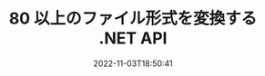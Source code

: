 ---
############################# Static ############################
layout: "product"
date: 2022-11-03T18:50:41
draft: false

product: "Conversion"
product_tag: "conversion"
platform: .NET
platform_tag: net

############################# Head ############################
head_title: "C# .NET ドキュメント変換 API | PDF Word Excel PPTX HTML 画像の変換"
head_description: "C# .NET ドキュメント変換 API。 PDF 変換 Word DOC DOCX、Excel スプレッドシート PPT PPTX、HTML、PSD、MPT MPP、電子メール MSG EMLX、A​​utoCAD および画像ファイル形式。"

############################# Header ############################
title: "80 以上のファイル形式を変換する .NET API"
description: "外部ソフトウェアをインストールすることなく、ドキュメントと画像の変換機能を .NET アプリケーションに統合するためのシンプルな API。"
button:
    enable: true
    icon: "fas fa-arrow-down"
    label: "無料トライアルをダウンロード"
    link: "https://downloads.groupdocs.com/conversion/net"

############################# SubMenu ############################
submenu:
    enable: true
    
    left:
        img_alt: "GroupDocs.Conversion for .NET"
        image: "https://www.groupdocs.cloud/templates/groupdocs/images/product-logos/groupdocs-conversion-net.png"
        product: "GroupDocs.Conversion"
        platform: ".NET"

    middle:
        button:
            # button loop
            - link: "#overview"
              text: "概要"

            # button loop
            - link: "#features"
              text: "特徴"

            # button loop
            - link: "#support"
              text: "サポート"

            # button loop
            - link: "https://products.groupdocs.app/conversion"
              text: "ライブデモ"

            # button loop
            - link: "https://purchase.groupdocs.com/pricing/conversion/net"
              text: "価格"

    right:
        link_download: "https://downloads.groupdocs.com/conversion"
        link_learn: "https://docs.groupdocs.com/conversion/net/"
        link_buy: "https://purchase.groupdocs.com"

############################# Overview ############################
overview:
    enable: true
    content: |
      GroupDocs.Conversion for .NET はシンプルな API セットを提供し、開発者が C#、ASP.NET、およびその他の .NET 関連技術で強力なドキュメント変換アプリケーションを構築できるようにします。 GroupDocs.Conversion for .NET API は、高速で効率的で信頼性の高いファイル変換ソリューションをエンド ユーザーに提供します。 PDF、HTML、電子メール、Microsoft Word ドキュメント、Excel スプレッドシート、PowerPoint プレゼンテーション、Project、Photoshop、CorelDraw、AutoCAD、図、ラスター イメージ ファイル形式など、一般的なすべてのビジネス ドキュメント形式間で正確な変換を実行できます。ドキュメント コンバーター ライブラリは、ソース ドキュメント形式を自動検出し、ドキュメント全体または特定のページを目的の出力形式に変換するためのすべての制御を提供します。不足しているフォントを優先するフォントに置き換えたり、ドキュメント ページにテキストや画像の透かしを追加したりすることがより簡単になります。

      GroupDocs.Conversion for .NET は、.NET プラットフォームを対象とするあらゆる開発環境でアプリケーションを開発するために使用できます。すべての .NET ベースの言語と互換性があり、Mono または .NET フレームワーク (.NET Core を含む) をインストールできる一般的なオペレーティング システム (Windows、Linux、MacOS) をサポートします。
    tabs:
      enable: true
      
      ## TAB ONE ##
      tab_one:
        description: |
          GroupDocs.Conversion for .NET の概要は次のとおりです。
        
        right:
          enable: true
          icon: "fab fa-html5"
          title: "概要"
          content: |
            * ファイルの種類を自動検出
            * ドキュメントの変換
            * プレゼンテーションを変換
            * スプレッドシートを変換
            * ラスター画像を変換
            * PDFドキュメントを変換
            * 他の形式に変換
            *透かしを適用
            * ファイルのパスワードを指定
            *変換をカスタマイズ

      ## TAB TWO ##
      tab_two:
        description: |
          GroupDocs.Conversion for .NET は、一般的で一般的に使用されているすべての [ドキュメント ファイル形式](https://docs.groupdocs.com/conversion/net/supported-document-formats/) 間の変換をサポートしています。

        left:
          enable: true
          table:
            # table loop
            - title: "変換元:"
              content: |
                * **ドキュメント**: DOC、DOCX、DOCM、DOT、DOTX、DOTM、RTF、TXT、ODT、OTT
                * **スプレッドシート**: XLS、XLSX、XLSM、XLSB、CSV、XLS2003、ODS、TSV、XLT、XLTX、XLTM、XLAM、FODS、SXC
                * **プレゼンテーション**: PPT、PPTX、PPS、PPSX、ODP、POT、POTX、POTM、PPTM、PPSM、FODP
                * **画像**: TIF、TIFF、JPG、JPEG、PNG、GIF、BMP、ICO、DIB、JPC、JPEG-LS、JPEG2000
                * **ポータブル**: PDF、XPS、OXPS、EPUB
                * **HTML**: HTM、HTML、MHTML
                * **メタファイル**: EMZ、WMZ
                * **フォトショップ**: PSD
                * **プロジェクト**: MPP、MPT、MPX
                * **アウトルック**: PST、OST
                * **電子メール**: MSG、EML、EMLX
                * **ダイアグラム**: VSD、VSDX、VSDM、VSS、VSSM、VST、VSTM、VSX、VTX、VDW、VDX、SVG、SVGZ
                * **AutoCAD**: DXF、DWG、DWF、STL、IFC、DWT
                * **PostScript**: EPS、PS、PSL、CGM
                * **CorelDRAW**: CDR、CMX
                * **その他**: VCF、PLT、LGS、OTG、MD、AI、LOG

        right:
          enable: true
          table:
            # table loop
            - title: "に変換："
              content: |
                * **ドキュメント**: DOC、DOCX、DOCM、DOT、DOTX、DOTM、RTF、TXT、ODT、OTT
                * **スプレッドシート**: XLS、XLSX、XLSM、XLSB、CSV、XLS2003、TSV、XLTX、ODS、XLAM、FODS、DIF、SXC
                * **プレゼンテーション**: PPT、PPTX、PPS、PPSX、ODP、POTX、POTM、PPTM、PPSM、FODP
                * **画像**: TIF、TIFF、JPG、JPEG、PNG、GIF、BMP、ICO、JPEG2000
                * **メタファイル**: EMF、WMF、EMZ、WMZ
                * **ダイアグラム**: SVGZ
                * **ポータブル**: PDF、XPS
                * **HTML**: HTM、HTML、MHTML
                * **その他**: MD

      ## TAB THREE ##
      tab_three:
        description: |
          GroupDocs.Conversion for .NET は、次のオペレーティング システム、フレームワーク、パッケージ マネージャーをサポートしています:
      
        left:
          enable: true
          table:
            # table loop
            - icon: "fab fa-windows"
              title: "オペレーティングシステム"
              content: |
                Windows Desktop, Windows Server, Windows Azure, Linux, MacOS

            # table loop
            - icon: "fas fa-code"
              title: "サポートされているフレームワーク"
              content: |
                Frameworks: .NET Framework, .NET Standard, .NET Core, Mono

        right:
          enable: true
          table:
            # table loop
            - icon: "fas fa-box"
              title: "パッケージマネージャー"
              content: |
                Nuget

            # table loop
            - icon: "fas fa-tools"
              title: "パッケージマネージャー"
              content: |
                Microsoft Visual Studio, Xamarin, MonoDevelop

############################# Features ############################
features:
    enable: true
    title: "GroupDocs.Conversion for .NET 機能"

    feature:
      # feature loop
      - icon: "fas fa-copy"
        content: "簡単な統合と従量制ライセンス"

      # feature loop
      - icon: "fas fa-eye"
        content: "単語、スライド、またはセルに変換するときの既定のズーム オプションを設定する"

      # feature loop
      - icon: "fas fa-bolt"
        content: "すべての一般的なラスター画像フォーマットとの間で変換し、画像の DPI、高さ、幅を割り当てます"
      
      # feature loop
      - icon: "fas fa-file-powerpoint"
        content: "PDF と画像をグレースケールに変換し、PDF ドキュメントを Web 用に線形化します"

      # feature loop
      - icon: "fas fa-code"
        content: "Word から PDF/XPS への変換で、ブックマーク レベル、見出しレベル、展開レベルを指定する"

      # feature loop
      - icon: "fas fa-cloud"
        content: "テキストの後ろに表示する背景として、変換されたドキュメントの透かしを構成および配置する"

      # feature loop
      - icon: "fas fa-remove-format"
        content: "電子メールからの変換中に電子メール ヘッダーをレンダリングする"

      # feature loop
      - icon: "fas fa-comment-slash"
        content: "カスタム フォント ディレクトリを設定し、ドキュメント変換中にフォントを明示的にロード/置換"

      # feature loop
      - icon: "fas fa-location-arrow"
        content: "ドキュメント、スライド、スプレッドシートの変換で不足しているフォントを置き換えるデフォルトのフォントを設定する"

      # feature loop
      - icon: "fas fa-border-all"
        content: ""

      # feature loop
      - icon: "fas fa-wrench"
        content: "グリッド線付きのスプレッドシートを変換し、変換中にスライドからコメントを削除する"

      # feature loop
      - icon: "fas fa-columns"
        content: "特定のドキュメント ページを PDF 形式に変換し、スプレッドシートの特定のセル範囲を変換する"

      # feature loop
      - icon: "fas fa-file-word"
        content: "スプレッドシートの変換中に非表示のシートを表示し、空の行と列をスキップする"

      # feature loop
      - icon: "fas fa-envelope"
        content: "ドキュメントの総ページ数をカウントし、変換中にパスワードを保護されていないドキュメントに設定する"

      # feature loop
      - icon: "fas fa-print"
        content: "PDF から注釈と埋め込みファイルを削除するオプション"

      # feature loop
      - icon: "fas fa-file-archive"
        content: "HTML への変換時に HTML 5 準拠のマークアップを作成する"

      # feature loop
      - icon: "fas fa-lock"
        content: "ストリームからの変換時にソース タイプを自動検出し、可能なすべての変換を返す"

      # feature loop
      - icon: "fas fa-file-code"
        content: "PDF または HTML への変換中に各ページを個別のストリームで返す機能"
      
      # feature loop
      - icon: "fas fa-fill-drip"
        content: "Word からの変換中にマークアップ、コメント、変更履歴を表示/非表示"

      # feature loop
      - icon: "fas fa-file-excel"
        content: "シェーディング オプションを使用した DOCX から Tiff G3 への変換"

      # feature loop
      - icon: "fas fa-heading"
        content: "CAD ドキュメントからの変換時に特定のレイアウトを変換"

      # feature loop
      - icon: "fas fa-project-diagram"
        content: "変換されたドキュメントをファイルに保存する際の自動ネーミング"

      # feature loop
      - icon: "fas fa-cube"
        content: "API の使用量に基づいた課金をサポートする従量制ライセンス"

      # feature loop
      - icon: "fab fa-uncharted"
        content: "ダイアグラムをワープロ ファイル形式に変換する"
      
      # feature loop
      - icon: "fab fa-uncharted"
        content: "HTML をワープロ ドキュメントに変換する際にページ番号を追加する"

      # feature loop
      - icon: "fab fa-uncharted"
        content: "変換なしで XML ドキュメントを任意の形式に変換"

      # feature loop
      - icon: "fab fa-uncharted"
        content: "ファイル変換の進行状況 (開始、終了) をクライアント側アプリケーションから直接監視"

    more_feature:
      # more_feature_loop
      - title: "ドキュメント形式を簡単に変換"
        content: |
          GroupDocs.Conversion for .NET を使用すると、ドキュメント ファイルの形式を簡単に変換できます。次の例は、C# を使用して PDF ファイルを DOC ファイルに変換する方法を示しています。  
            
          {features.more_feature.step1} 
          {features.more_feature.step2} 
          {features.more_feature.step3} 
            
          ```csharp    
           // 変換のためにソース ファイル DOCX を読み込みます
          var converter = new GroupDocs.Conversion.Converter("input.docx");
          // ターゲット形式の変換オプションを準備 PDF
          var convertOptions = converter.GetPossibleConversions()["pdf"].ConvertOptions;
          // PDF形式に変換
          converter.Convert("output.pdf", convertOptions);
          ```
            
      # more_feature_loop
      - title: "画像形式への変換"
        content: "GroupDocs.Conversion for .NET は、.NET プラットフォームを対象とするあらゆる開発環境でアプリケーションを開発するために使用できます。すべての .NET ベースの言語と互換性があり、Mono または .NET フレームワーク (.NET Core を含む) をインストールできる一般的なオペレーティング システム (Windows、Linux、MacOS) をサポートします。"

      # more_feature_loop
      - title: "さまざまな PDF 形式の種類をサポート"
        content: |
          GroupDocs.Conversion for .NET API は、次の PDF タイプ/形式へのドキュメント変換をサポートしています:  
            
          * PdfA_1A
          * PdfA_1B
          * PdfA_2A
          * PdfA_3A
          * PdfA_2B
          * PdfA_2U
          * PdfA_3B
          * PdfA_3U
          * v1_3
          * v1_4
          * v1_5
          * v1_6
          * v1_7
          * PdfX_1A
          * PdfX3

############################# Support ############################
support:
    enable: true

############################# Solutions ############################
solutions:
    enable: true
    title: "GroupDocs.Conversion は、他の一般的な開発環境向けのドキュメント変換 API を提供します"

    solution:
        # solution loop
        - img_alt: "GroupDocs.Conversion for Java"
          image: "https://www.groupdocs.cloud/templates/groupdocs/images/product-logos/groupdocs-conversion-java.png"
          product: "GroupDocs.Conversion"
          platform: "ジャワ"
          link: "/変換/Java/"

############################# Back to top ###############################
back_to_top:
  enable: true
---